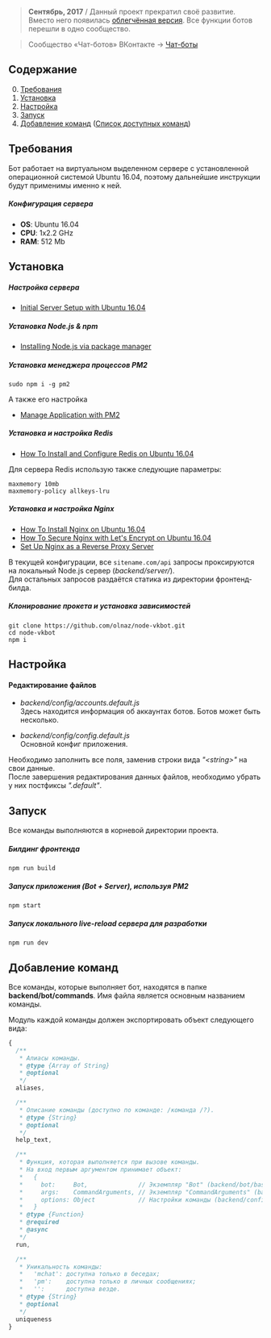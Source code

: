 > **Сентябрь, 2017** / Данный проект прекратил своё развитие. Вместо него появилась [облегчённая версия](https://github.com/olnaz/vk-chatbot-lite). Все функции ботов перешли в одно сообщество. 

> Сообщество «Чат-ботов» ВКонтакте → [Чат-боты](https://vk.com/dumbbot)

## Содержание
0. [Требования](#Требования)
1. [Установка](#Установка)
2. [Настройка](#Настройка)
3. [Запуск](#Запуск)
4. [Добавление команд](#Добавление-команд) ([Список доступных команд](COMMANDS.md))

## Требования
Бот работает на виртуальном выделенном сервере с установленной операционной системой Ubuntu 16.04, поэтому дальнейшие инструкции будут применимы именно к ней.  

##### Конфигурация сервера
* __OS__: Ubuntu 16.04
* __CPU__: 1x2.2 GHz
* __RAM__: 512 Mb

## Установка
##### Настройка сервера
* [Initial Server Setup with Ubuntu 16.04](https://www.digitalocean.com/community/tutorials/initial-server-setup-with-ubuntu-16-04)

##### Установка Node.js & npm
* [Installing Node.js via package manager](https://nodejs.org/en/download/package-manager/#debian-and-ubuntu-based-linux-distributions)

##### Установка менеджера процессов PM2
```
sudo npm i -g pm2
```

А также его настройка  
* [Manage Application with PM2](https://www.digitalocean.com/community/tutorials/how-to-set-up-a-node-js-application-for-production-on-ubuntu-16-04#manage-application-with-pm2)

##### Установка и настройка Redis
* [How To Install and Configure Redis on Ubuntu 16.04](https://www.digitalocean.com/community/tutorials/how-to-install-and-configure-redis-on-ubuntu-16-04)

Для сервера Redis использую также следующие параметры:  
```
maxmemory 10mb
maxmemory-policy allkeys-lru
```

##### Установка и настройка Nginx
* [How To Install Nginx on Ubuntu 16.04](https://www.digitalocean.com/community/tutorials/how-to-install-nginx-on-ubuntu-16-04)
* [How To Secure Nginx with Let's Encrypt on Ubuntu 16.04](https://www.digitalocean.com/community/tutorials/how-to-secure-nginx-with-let-s-encrypt-on-ubuntu-16-04)
* [Set Up Nginx as a Reverse Proxy Server](https://www.digitalocean.com/community/tutorials/how-to-set-up-a-node-js-application-for-production-on-ubuntu-16-04#set-up-nginx-as-a-reverse-proxy-server)

В текущей конфигурации, все `sitename.com/api` запросы проксируются на локальный Node.js сервер (_backend/server/_).  
Для остальных запросов раздаётся статика из директории фронтенд-билда.

##### Клонирование прокета и установка зависимостей
```
git clone https://github.com/olnaz/node-vkbot.git
cd node-vkbot
npm i
```

## Настройка
#### Редактирование файлов
* _backend/config/accounts.default.js_  
Здесь находится информация об аккаунтах ботов. Ботов может быть несколько.

* _backend/config/config.default.js_  
Основной конфиг приложения.

Необходимо заполнить все поля, заменив строки вида _"&lt;string&gt;"_ на свои данные.  
После завершения редактирования данных файлов, необходимо убрать у них постфиксы _".default"_.

## Запуск
Все команды выполняются в корневой директории проекта.  

##### Билдинг фронтенда
```
npm run build
```

##### Запуск приложения (Bot + Server), используя PM2
```
npm start
```

##### Запуск локального live-reload сервера для разработки
```
npm run dev
```

## Добавление команд
Все команды, которые выполняет бот, находятся в папке **backend/bot/commands**. Имя файла является основным названием команды.  

Модуль каждой команды должен экспортировать объект следующего вида:  
```javascript
{
  /**
   * Алиасы команды.
   * @type {Array of String}
   * @optional
   */
  aliases, 

  /**
   * Описание команды (доступно по команде: /команда /?).
   * @type {String}
   * @optional
   */
  help_text, 

  /**
   * Функция, которая выполняется при вызове команды.
   * На вход первым аргументом принимает объект:
   *   {
   *     bot:     Bot,              // Экземпляр "Bot" (backend/bot/base/Bot/index.js)
   *     args:    CommandArguments, // Экземпляр "CommandArguments" (backend/bot/events/helpers/command-arguments.js)
   *     options: Object            // Настройки команды (backend/config/config.js#commands.<command_name>)
   *   }
   * @type {Function}
   * @required
   * @async
   */
  run, 

  /**
   * Уникальность команды:
   *   'mchat': доступна только в беседах;
   *   'pm':    доступна только в личных сообщениях;
   *   '':      доступна везде.
   * @type {String}
   * @optional
   */
  uniqueness
}
```
